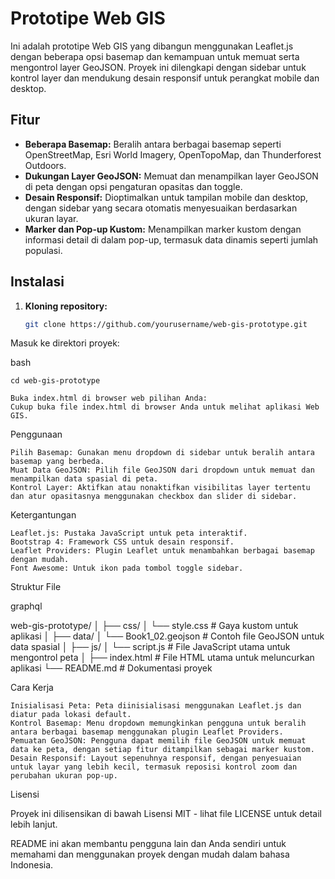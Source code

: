 # Prototipe Web GIS

Ini adalah prototipe Web GIS yang dibangun menggunakan Leaflet.js dengan beberapa opsi basemap dan kemampuan untuk memuat serta mengontrol layer GeoJSON. Proyek ini dilengkapi dengan sidebar untuk kontrol layer dan mendukung desain responsif untuk perangkat mobile dan desktop.

## Fitur

- **Beberapa Basemap:** Beralih antara berbagai basemap seperti OpenStreetMap, Esri World Imagery, OpenTopoMap, dan Thunderforest Outdoors.
- **Dukungan Layer GeoJSON:** Memuat dan menampilkan layer GeoJSON di peta dengan opsi pengaturan opasitas dan toggle.
- **Desain Responsif:** Dioptimalkan untuk tampilan mobile dan desktop, dengan sidebar yang secara otomatis menyesuaikan berdasarkan ukuran layar.
- **Marker dan Pop-up Kustom:** Menampilkan marker kustom dengan informasi detail di dalam pop-up, termasuk data dinamis seperti jumlah populasi.

## Instalasi

1. **Kloning repository:**
   ```bash
   git clone https://github.com/yourusername/web-gis-prototype.git


Masuk ke direktori proyek:

bash

    cd web-gis-prototype

    Buka index.html di browser web pilihan Anda:
    Cukup buka file index.html di browser Anda untuk melihat aplikasi Web GIS.

Penggunaan

    Pilih Basemap: Gunakan menu dropdown di sidebar untuk beralih antara basemap yang berbeda.
    Muat Data GeoJSON: Pilih file GeoJSON dari dropdown untuk memuat dan menampilkan data spasial di peta.
    Kontrol Layer: Aktifkan atau nonaktifkan visibilitas layer tertentu dan atur opasitasnya menggunakan checkbox dan slider di sidebar.

Ketergantungan

    Leaflet.js: Pustaka JavaScript untuk peta interaktif.
    Bootstrap 4: Framework CSS untuk desain responsif.
    Leaflet Providers: Plugin Leaflet untuk menambahkan berbagai basemap dengan mudah.
    Font Awesome: Untuk ikon pada tombol toggle sidebar.

Struktur File

graphql

web-gis-prototype/
│
├── css/
│   └── style.css         # Gaya kustom untuk aplikasi
│
├── data/
│   └── Book1_02.geojson  # Contoh file GeoJSON untuk data spasial
│
├── js/
│   └── script.js         # File JavaScript utama untuk mengontrol peta
│
├── index.html            # File HTML utama untuk meluncurkan aplikasi
└── README.md             # Dokumentasi proyek

Cara Kerja

    Inisialisasi Peta: Peta diinisialisasi menggunakan Leaflet.js dan diatur pada lokasi default.
    Kontrol Basemap: Menu dropdown memungkinkan pengguna untuk beralih antara berbagai basemap menggunakan plugin Leaflet Providers.
    Pemuatan GeoJSON: Pengguna dapat memilih file GeoJSON untuk memuat data ke peta, dengan setiap fitur ditampilkan sebagai marker kustom.
    Desain Responsif: Layout sepenuhnya responsif, dengan penyesuaian untuk layar yang lebih kecil, termasuk reposisi kontrol zoom dan perubahan ukuran pop-up.

Lisensi

Proyek ini dilisensikan di bawah Lisensi MIT - lihat file LICENSE untuk detail lebih lanjut.


README ini akan membantu pengguna lain dan Anda sendiri untuk memahami dan menggunakan proyek dengan mudah dalam bahasa Indonesia.
